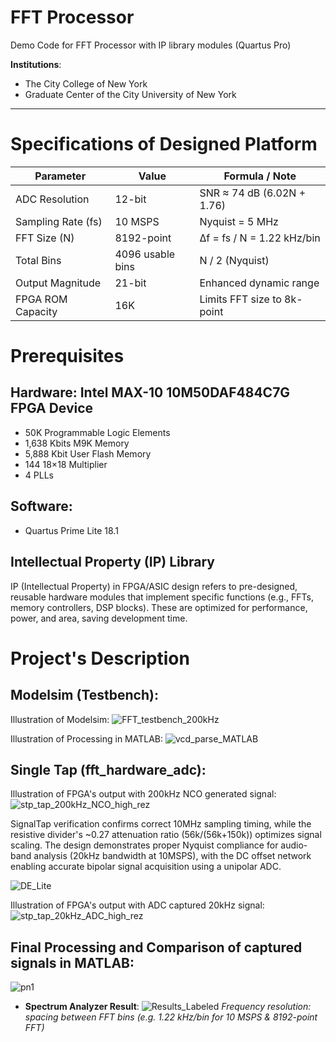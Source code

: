 # FFT Processor
Demo Code for FFT Processor with IP library modules (Quartus Pro)

**Institutions**:  
- The City College of New York  
- Graduate Center of the City University of New York

---

# Specifications of Designed Platform

| **Parameter**         | **Value**             | **Formula / Note**                         |
|-----------------------|-----------------------|--------------------------------------------|
| ADC Resolution        | 12-bit                | SNR ≈ 74 dB (6.02N + 1.76)                 |
| Sampling Rate (fs)    | 10 MSPS               | Nyquist = 5 MHz                            |
| FFT Size (N)          | 8192-point            | Δf = fs / N = 1.22 kHz/bin                 |
| Total Bins            | 4096 usable bins      | N / 2 (Nyquist)                            |
| Output Magnitude      | 21-bit                | Enhanced dynamic range                     |
| FPGA ROM Capacity     | 16K                   | Limits FFT size to 8k-point                |

# Prerequisites

## Hardware: Intel MAX-10 10M50DAF484C7G FPGA Device
- 50K Programmable Logic Elements
- 1,638 Kbits M9K Memory
- 5,888 Kbit User Flash Memory
- 144 18×18 Multiplier
- 4 PLLs

## Software: 
- Quartus Prime Lite 18.1

## Intellectual Property (IP) Library
IP (Intellectual Property) in FPGA/ASIC design refers to pre-designed, reusable
hardware modules that implement specific functions (e.g., FFTs, memory controllers, DSP
blocks). These are optimized for performance, power, and area, saving development time.

# Project's Description


## Modelsim (Testbench):

Illustration of Modelsim:
![FFT_testbench_200kHz](https://github.com/user-attachments/assets/fd5c9665-3e44-4d8e-b3ad-9a580d012d8a)

Illustration of Processing in MATLAB:
![vcd_parse_MATLAB](https://github.com/user-attachments/assets/56154bd6-f681-47fe-8e1f-955f735514ae)

## Single Tap (fft_hardware_adc):

Illustration of FPGA's output with 200kHz NCO generated signal:
![stp_tap_200kHz_NCO_high_rez](https://github.com/user-attachments/assets/88f1265d-ed15-4fbc-9b9e-0bb3fcf8a315)

SignalTap verification confirms correct 10MHz sampling timing, while the resistive
divider's ~0.27 attenuation ratio (56k/(56k+150k)) optimizes signal scaling. The design
demonstrates proper Nyquist compliance for audio-band analysis (20kHz bandwidth at
10MSPS), with the DC offset network enabling accurate bipolar signal acquisition using a
unipolar ADC.

![DE_Lite](https://github.com/user-attachments/assets/9aaab9d9-a9d5-4cc6-85b2-ec9aad44b18c)


Illustration of FPGA's output with ADC captured 20kHz signal:
![stp_tap_20kHz_ADC_high_rez](https://github.com/user-attachments/assets/9483a3a7-ceee-4df0-8810-bb16d9e92ac2)

## Final Processing and Comparison of captured signals in MATLAB:
![pn1](https://github.com/user-attachments/assets/7bad13b9-197a-4d14-9123-2f552fe7fdb5)

- **Spectrum Analyzer Result**: 
![Results_Labeled](https://github.com/user-attachments/assets/6ea141b5-61d7-4994-8d69-889b7e90ecb2)
  _Frequency resolution: spacing between FFT bins (e.g. 1.22 kHz/bin for 10 MSPS & 8192-point FFT)_
